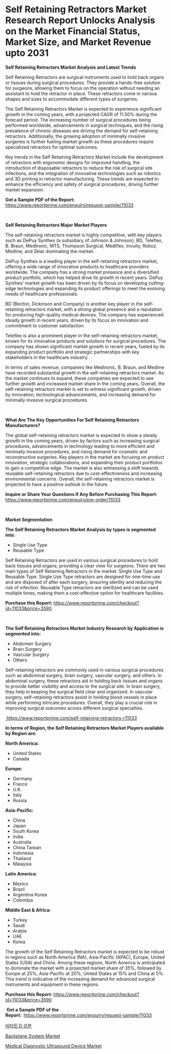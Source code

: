 <p><h1>Self Retaining Retractors Market Research Report Unlocks Analysis on the Market Financial Status, Market Size, and Market Revenue upto 2031</h1></p><p><strong>Self Retaining Retractors Market Analysis and Latest Trends</strong></p>
<p><p>Self Retaining Retractors are surgical instruments used to hold back organs or tissues during surgical procedures. They provide a hands-free solution for surgeons, allowing them to focus on the operation without needing an assistant to hold the retractor in place. These retractors come in various shapes and sizes to accommodate different types of surgeries.</p><p>The Self Retaining Retractors Market is expected to experience significant growth in the coming years, with a projected CAGR of 11.50% during the forecast period. The increasing number of surgical procedures being performed worldwide, advancements in surgical techniques, and the rising prevalence of chronic diseases are driving the demand for self-retaining retractors. Additionally, the growing adoption of minimally invasive surgeries is further fueling market growth as these procedures require specialized retractors for optimal outcomes.</p><p>Key trends in the Self Retaining Retractors Market include the development of retractors with ergonomic designs for improved handling, the introduction of disposable retractors to reduce the risk of surgical site infections, and the integration of innovative technologies such as robotics and 3D printing in retractor manufacturing. These trends are expected to enhance the efficiency and safety of surgical procedures, driving further market expansion.</p></p>
<p><strong>Get a Sample PDF of the Report:&nbsp;</strong> <a href="https://www.reportprime.com/enquiry/request-sample/11033">https://www.reportprime.com/enquiry/request-sample/11033</a></p>
<p>&nbsp;</p>
<p><strong>Self Retaining Retractors Major Market Players</strong></p>
<p><p>The self-retaining retractors market is highly competitive, with key players such as DePuy Synthes (a subsidiary of Johnson & Johnson), BD, Teleflex, B. Braun, Medtronic, MTS, Thompson Surgical, Mediflex, Invuity, Roboz, Medline, and Sklar dominating the market.</p><p>DePuy Synthes is a leading player in the self-retaining retractors market, offering a wide range of innovative products to healthcare providers worldwide. The company has a strong market presence and a diversified product portfolio, which has helped drive its growth in recent years. DePuy Synthes' market growth has been driven by its focus on developing cutting-edge technologies and expanding its product offerings to meet the evolving needs of healthcare professionals.</p><p>BD (Becton, Dickinson and Company) is another key player in the self-retaining retractors market, with a strong global presence and a reputation for producing high-quality medical devices. The company has experienced steady growth in recent years, driven by its focus on innovation and commitment to customer satisfaction.</p><p>Teleflex is also a prominent player in the self-retaining retractors market, known for its innovative products and solutions for surgical procedures. The company has shown significant market growth in recent years, fueled by its expanding product portfolio and strategic partnerships with key stakeholders in the healthcare industry.</p><p>In terms of sales revenue, companies like Medtronic, B. Braun, and Medline have recorded substantial growth in the self-retaining retractors market. As the market continues to expand, these companies are expected to see further growth and increased market share in the coming years. Overall, the self-retaining retractors market is set to witness significant growth, driven by innovation, technological advancements, and increasing demand for minimally invasive surgical procedures.</p></p>
<p>&nbsp;</p>
<p><strong>What Are The Key Opportunities For Self Retaining Retractors Manufacturers?</strong></p>
<p><p>The global self-retaining retractors market is expected to show a steady growth in the coming years, driven by factors such as increasing surgical procedures, advancements in technology leading to more efficient and minimally invasive procedures, and rising demand for cosmetic and reconstructive surgeries. Key players in the market are focusing on product innovation, strategic collaborations, and expanding their product portfolios to gain a competitive edge. The market is also witnessing a shift towards reusable self-retaining retractors due to cost-effectiveness and increasing environmental concerns. Overall, the self-retaining retractors market is projected to have a positive outlook in the future.</p></p>
<p><strong>Inquire or Share Your Questions If Any Before Purchasing This Report:</strong> <a href="https://www.reportprime.com/enquiry/pre-order/11033">https://www.reportprime.com/enquiry/pre-order/11033</a></p>
<p>&nbsp;</p>
<p><strong>Market Segmentation</strong></p>
<p><strong>The Self Retaining Retractors Market Analysis by types is segmented into:</strong></p>
<p><ul><li>Single Use Type</li><li>Reusable Type</li></ul></p>
<p><p>Self Retaining Retractors are used in various surgical procedures to hold back tissues and organs, providing a clear view for surgeons. There are two main types of Self Retaining Retractors in the market: Single Use Type and Reusable Type. Single Use Type retractors are designed for one-time use and are disposed of after each surgery, ensuring sterility and reducing the risk of infection. Reusable Type retractors are sterilized and can be used multiple times, making them a cost-effective option for healthcare facilities.</p></p>
<p><strong>Purchase this Report:&nbsp;</strong><a href="https://www.reportprime.com/checkout?id=11033&price=3590">https://www.reportprime.com/checkout?id=11033&price=3590</a></p>
<p>&nbsp;</p>
<p><strong>The Self Retaining Retractors Market Industry Research by Application is segmented into:</strong></p>
<p><ul><li>Abdomen Surgery</li><li>Brain Surgery</li><li>Vascular Surgery</li><li>Others</li></ul></p>
<p><p>Self-retaining retractors are commonly used in various surgical procedures such as abdominal surgery, brain surgery, vascular surgery, and others. In abdominal surgery, these retractors aid in holding back tissues and organs to provide better visibility and access to the surgical site. In brain surgery, they help in keeping the surgical field clear and organized. In vascular surgery, self-retaining retractors assist in holding blood vessels in place while performing intricate procedures. Overall, they play a crucial role in improving surgical outcomes across different surgical specialties.</p></p>
<p><a href="https://www.reportprime.com/self-retaining-retractors-r11033">&nbsp;https://www.reportprime.com/self-retaining-retractors-r11033</a></p>
<p><strong>In terms of Region, the Self Retaining Retractors Market Players available by Region are:</strong></p>
<p>
    <p> <strong> North America: </strong>
        <ul>
            <li>United States</li>
            <li>Canada</li>
        </ul>
        </p> 
    <p> <strong> Europe: </strong>
        <ul>
            <li>Germany</li>
            <li>France</li>
            <li>U.K.</li>
            <li>Italy</li>
            <li>Russia</li>
        </ul>
        </p> 
    <p> <strong> Asia-Pacific: </strong>
        <ul>
            <li>China</li>
            <li>Japan</li>
            <li>South Korea</li>
            <li>India</li>
            <li>Australia</li>
            <li>China Taiwan</li>
            <li>Indonesia</li>
            <li>Thailand</li>
            <li>Malaysia</li>
        </ul>
        </p> 
    <p> <strong> Latin America: </strong>
        <ul>
            <li>Mexico</li>
            <li>Brazil</li>
            <li>Argentina Korea</li>
            <li>Colombia</li>
        </ul>
        </p> 
    <p> <strong> Middle East & Africa: </strong>
        <ul>
            <li>Turkey</li>
            <li>Saudi</li>
            <li>Arabia</li>
            <li>UAE</li>
            <li>Korea</li>
        </ul>
    </p>
    </p>
<p><p>The growth of the Self Retaining Retractors market is expected to be robust in regions such as North America (NA), Asia-Pacific (APAC), Europe, United States (USA) and China. Among these regions, North America is anticipated to dominate the market with a projected market share of 35%, followed by Europe at 25%, Asia-Pacific at 20%, United States at 15% and China at 5%. This trend is indicative of the increasing demand for advanced surgical instruments and equipment in these regions.</p></p>
<p><strong>Purchase this Report: </strong><a href="https://www.reportprime.com/checkout?id=11033&price=3590">https://www.reportprime.com/checkout?id=11033&price=3590</a></p>
<p>&nbsp;<strong>Get a Sample PDF of the Report:&nbsp;&nbsp;</strong><a href="https://www.reportprime.com/enquiry/request-sample/11033">https://www.reportprime.com/enquiry/request-sample/11033</a></p>
<p><strong></strong></p>
<p><p><a href="https://github.com/sammyUltyylrich9067856/Market-Research-Report-List-1/blob/main/181152022297.md">비타민 D 성분</a></p><p><a href="https://fuschia-pecorino-a6d.notion.site/Backplane-System-Market-Trends-Forecast-and-Competitive-Analysis-to-2031-9f0997467f4648d2baf771c681f69cdc">Backplane System Market</a></p><p><a href="https://github.com/Whitneyboyettebo9kiw7yr13/Market-Research-Report-List-2/blob/main/medical-diagnostic-ultrasound-device-market.md">Medical Diagnostic Ultrasound Device Market</a></p></p>